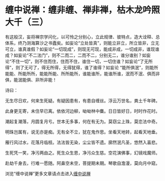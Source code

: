 缠中说禅：缠非缠、禅非禅，枯木龙吟照大千（三）
====

			




   有这般汉，妄将禅宗学问化，以可怜之分别心，立此规律、彼特点，造大诠释、总体系，终乃测海算沙之书蠹矣。如妄论“立处皆真”，则能立非立，所立皆非，立无可立，谁真谁假？如妄论“一切现成”，则现无可现，能成非成，一切成非，谁现谁成？如妄论“不二法门”，则不二而二，二而不二，分别无二，谁分谁别？如妄论“不住一切”，则不住而住，住而不住，谁住一切，一切住谁？如妄论“了无所得”，则了无可了，得无所得，无得犹得，谁了谁得？如妄论 “能所俱泯”，则能所能能、所能所所，能能所能、所所能所，谁能谁所，能谁所谁，泯而不泯、俱而非俱，能泯能俱、非所非能！







  诗曰：







无生尽日欢，何来生死疑。有疑因患有，有患自缠丝。浮云万世名，粪土千年碑。




此身更无寄，未住早已离。依依河边柳，呦呦林中麋。日日皆好日，时时作花时。




潮起复潮落，月圆复月亏。世本无多事，何在有无为。莫窃尘上珠，莫恋法中奇。




明珠岂属有，说无亦是痴。无有全不立，犹在鬼作思。坐看天地转，起看天地垂。




雁行风过水，花落月临枝。法法皆无染，尘尘皆不遗。廓然泯凡圣，悠然入喜悲。




生死凭一笑，净污两由之。死生众生恩，净污众生慈。空花演佛事，幻镜戏魔师。




赴劫千身去，行难一愿随。阿鼻空未空，菩提期未期。琴歌自澹漫，莫向月中窥。


















浏览“缠中说禅”更多文章请点击进入[缠中说禅](http://blog.sina.com.cn/m/chzhshch)
